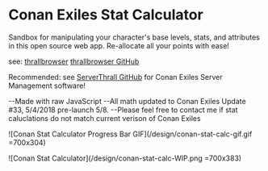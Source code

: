 # Conan Exiles Stat Calculator
Sandbox for manipulating your character's base levels, stats, and attributes in this open source web app.
Re-allocate all your points with ease!

see:  [thrallbrowser](http://thrallbrowser.com)
[thrallbrowser GitHub](http://github.com/Immotal/thrallbrowser)

Recommended: see  [ServerThrall GitHub](http://github.com/nullsoldier/serverthrall) for Conan Exiles Server Management software!

--Made with raw JavaScript
--All math updated to Conan Exiles Update #33, 5/4/2018 pre-launch 5/8.
--Please feel free to contact me if stat caluclations do not match current verison of Conan Exiles

![Conan Stat Calculator Progress Bar GIF](/design/conan-stat-calc-gif.gif =700x304)

![Conan Stat Calculator](/design/conan-stat-calc-WIP.png =700x383)